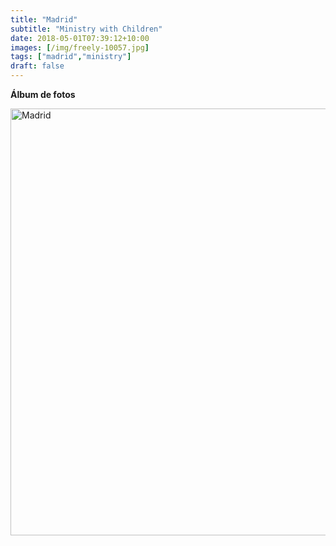 ```yaml
---
title: "Madrid"
subtitle: "Ministry with Children"
date: 2018-05-01T07:39:12+10:00
images: [/img/freely-10057.jpg]
tags: ["madrid","ministry"]
draft: false
---
```



**Álbum de fotos**

<a data-flickr-embed="true" data-header="true" data-footer="true"  href="https://www.flickr.com/photos/144447981@N03/albums/72157701993748792" title="Madrid"><img src="https://farm8.staticflickr.com/7876/32704712408_f7fa805709_o.jpg" width="1024" height="683" alt="Madrid"></a><script async src="//embedr.flickr.com/assets/client-code.js" charset="utf-8"></script>